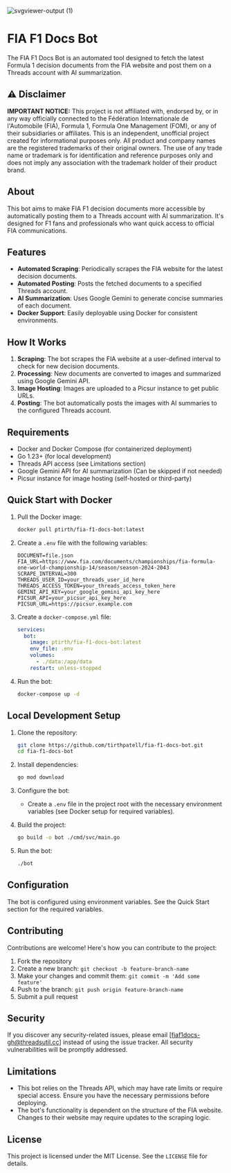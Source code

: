 ![svgviewer-output (1)](https://github.com/user-attachments/assets/af6d1f59-a3e7-44a4-9e53-b82ded41d5ff)

# FIA F1 Docs Bot

The FIA F1 Docs Bot is an automated tool designed to fetch the latest Formula 1 decision documents from the FIA website and post them on a Threads account with AI summarization.

## ⚠️ Disclaimer

**IMPORTANT NOTICE:** This project is not affiliated with, endorsed by, or in any way officially connected to the Fédération Internationale de l'Automobile (FIA), Formula 1, Formula One Management (FOM), or any of their subsidiaries or affiliates. This is an independent, unofficial project created for informational purposes only. All product and company names are the registered trademarks of their original owners. The use of any trade name or trademark is for identification and reference purposes only and does not imply any association with the trademark holder of their product brand.

## About

This bot aims to make FIA F1 decision documents more accessible by automatically posting them to a Threads account with AI summarization. It's designed for F1 fans and professionals who want quick access to official FIA communications.

## Features

- **Automated Scraping**: Periodically scrapes the FIA website for the latest decision documents.
- **Automated Posting**: Posts the fetched documents to a specified Threads account.
- **AI Summarization**: Uses Google Gemini to generate concise summaries of each document.
- **Docker Support**: Easily deployable using Docker for consistent environments.

## How It Works

1. **Scraping**: The bot scrapes the FIA website at a user-defined interval to check for new decision documents.
2. **Processing**: New documents are converted to images and summarized using Google Gemini API.
3. **Image Hosting**: Images are uploaded to a Picsur instance to get public URLs.
4. **Posting**: The bot automatically posts the images with AI summaries to the configured Threads account.

## Requirements

- Docker and Docker Compose (for containerized deployment)
- Go 1.23+ (for local development)
- Threads API access (see Limitations section)
- Google Gemini API for AI summarization (Can be skipped if not needed)
- Picsur instance for image hosting (self-hosted or third-party)

## Quick Start with Docker

1. Pull the Docker image:
   ```sh
   docker pull ptirth/fia-f1-docs-bot:latest
   ```

2. Create a `.env` file with the following variables:
   ```
   DOCUMENT=file.json
   FIA_URL=https://www.fia.com/documents/championships/fia-formula-one-world-championship-14/season/season-2024-2043
   SCRAPE_INTERVAL=300
   THREADS_USER_ID=your_threads_user_id_here
   THREADS_ACCESS_TOKEN=your_threads_access_token_here
   GEMINI_API_KEY=your_google_gemini_api_key_here
   PICSUR_API=your_picsur_api_key_here
   PICSUR_URL=https://picsur.example.com
   ```

3. Create a `docker-compose.yml` file:
   ```yaml
   services:
     bot:
       image: ptirth/fia-f1-docs-bot:latest
       env_file: .env
       volumes:
         - ./data:/app/data
       restart: unless-stopped
   ```

4. Run the bot:
   ```sh
   docker-compose up -d
   ```

## Local Development Setup

1. Clone the repository:
   ```sh
   git clone https://github.com/tirthpatell/fia-f1-docs-bot.git
   cd fia-f1-docs-bot
   ```

2. Install dependencies:
   ```sh
   go mod download
   ```

3. Configure the bot:
   - Create a `.env` file in the project root with the necessary environment variables (see Docker setup for required variables).

4. Build the project:
   ```sh
   go build -o bot ./cmd/svc/main.go
   ```

5. Run the bot:
   ```sh
   ./bot
   ```

## Configuration

The bot is configured using environment variables. See the Quick Start section for the required variables.

## Contributing

Contributions are welcome! Here's how you can contribute to the project:

1. Fork the repository
2. Create a new branch: `git checkout -b feature-branch-name`
3. Make your changes and commit them: `git commit -m 'Add some feature'`
4. Push to the branch: `git push origin feature-branch-name`
5. Submit a pull request

## Security

If you discover any security-related issues, please email [fiaf1docs-gh@threadsutil.cc] instead of using the issue tracker. All security vulnerabilities will be promptly addressed.

## Limitations

- This bot relies on the Threads API, which may have rate limits or require special access. Ensure you have the necessary permissions before deploying.
- The bot's functionality is dependent on the structure of the FIA website. Changes to their website may require updates to the scraping logic.

## License

This project is licensed under the MIT License. See the `LICENSE` file for details.
